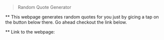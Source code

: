 > Random Quote Generator

** This webpage generates random quotes for you just by gicing a tap on the button below there. Go ahead checkout the link below.

** Link to the webpage: 